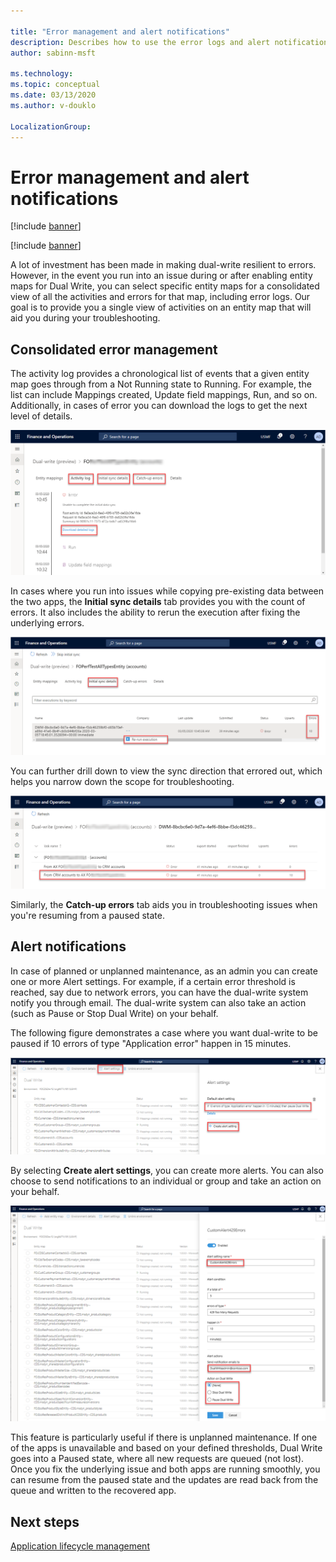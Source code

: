 ```yaml
---

title: "Error management and alert notifications"
description: Describes how to use the error logs and alert notifications to aid you in troubleshooting.
author: sabinn-msft

ms.technology: 
ms.topic: conceptual
ms.date: 03/13/2020
ms.author: v-douklo

LocalizationGroup: 
---
```


# Error management and alert notifications

[!include [banner](../../includes/banner.md)]

[!include [banner](../../includes/preview-banner.md)]

A lot of investment has been made in making dual-write resilient to errors. However, in the event you run into an issue during or after enabling entity maps for Dual Write, you can select specific entity maps for a consolidated view of all the activities and errors for that map, including error logs. Our goal is to provide you a single view of activities on an entity map that will aid you during your troubleshooting.

## Consolidated error management

The activity log provides a chronological list of events that a given entity map goes through from a Not Running state to Running. For example, the list can include Mappings created, Update field mappings, Run, and so on. Additionally, in cases of error you can download the logs to get the next level of details.

<kbd>![Viewing the activity log](media/activity-log.png)

In cases where you run into issues while copying pre-existing data between the two apps, the **Initial sync details** tab provides you with the count of errors. It also includes the ability to rerun the execution after fixing the underlying errors.

<kbd>![Fixing errors and rerunning](media/fix-error-rerun.png)

You can further drill down to view the sync direction that errored out, which helps you narrow down the scope for troubleshooting.

<kbd>![Viewing the sync direction error](media/sync-direction-error.png)

Similarly, the **Catch-up errors** tab aids you in troubleshooting issues when you're resuming from a paused state.

## Alert notifications

In case of planned or unplanned maintenance, as an admin you can create one or more Alert settings. For example, if a certain error threshold is reached, say due to network errors, you can have the dual-write system notify you through email. The dual-write system can also take an action (such as Pause or Stop Dual Write) on your behalf.

The following figure demonstrates a case where you want dual-write to be paused if 10 errors of type "Application error" happen in 15 minutes.

<kbd>![Creating one or more alert settings](media/create-alert-settings.png)

By selecting **Create alert settings**, you can create more alerts. You can also choose to send notifications to an individual or group and take an action on your behalf.

<kbd>![Creating alerts and sending notifications](media/create-alert-notification.png)

This feature is particularly useful if there is unplanned maintenance. If one of the apps is unavailable and based on your defined thresholds, Dual Write goes into a Paused state, where all new requests are queued (not lost). Once you fix the underlying issue and both apps are running smoothly, you can resume from the paused state and the updates are read back from the queue and written to the recovered app. 

## Next steps

[Application lifecycle management](app-lifecycle-management.md)

